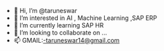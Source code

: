 - 👋 Hi, I’m @taruneswar
- 👀 I’m interested in AI , Machine Learning ,SAP ERP
- 🌱 I’m currently learning SAP HR
- 💞️ I’m looking to collaborate on ...
- 📫 GMAIL:-taruneswar14@gmail.com 

<!---
taruneswar/taruneswar is a ✨ special ✨ repository because its `README.md` (this file) appears on your GitHub profile.
You can click the Preview link to take a look at your changes.
--->

